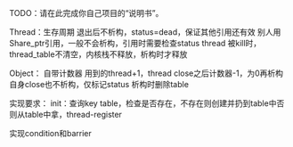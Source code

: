 TODO：请在此完成你自己项目的“说明书”。

Thread：生存周期
退出后不析构，status=dead，保证其他引用还有效
别人用Share_ptr引用，一般不会析构，引用时需要检查status
thread 被kill时，thread_table不清空，内核栈不释放，析构时才释放

Object：
自带计数器
用到的thread+1，thread close之后计数器-1，为0再析构
自身close也不析构，仅标记status
析构时删除table

实现要求：
init：查询key table，检查是否存在，不存在则创建并扔到table中否则从table中拿，thread-register



实现condition和barrier
